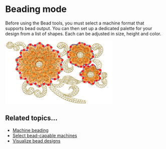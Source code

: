 # Beading mode

Before using the Bead tools, you must select a machine format that supports bead output. You can then set up a dedicated palette for your design from a list of shapes. Each can be adjusted in size, height and color.

![BeadingSample1.png](assets/BeadingSample1.png)

## Related topics...

- [Machine beading](Machine_beading)
- [Select bead-capable machines](Select_bead-capable_machines)
- [Visualize bead designs](Visualize_bead_designs)
